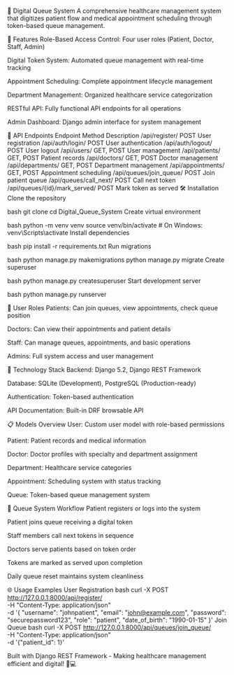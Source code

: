 🏥 Digital Queue System
A comprehensive healthcare management system that digitizes patient flow and medical appointment scheduling through token-based queue management.

🌟 Features
Role-Based Access Control: Four user roles (Patient, Doctor, Staff, Admin)

Digital Token System: Automated queue management with real-time tracking

Appointment Scheduling: Complete appointment lifecycle management

Department Management: Organized healthcare service categorization

RESTful API: Fully functional API endpoints for all operations

Admin Dashboard: Django admin interface for system management

🚀 API Endpoints
Endpoint	Method	Description
/api/register/	POST	User registration
/api/auth/login/	POST	User authentication
/api/auth/logout/	POST	User logout
/api/users/	GET, POST	User management
/api/patients/	GET, POST	Patient records
/api/doctors/	GET, POST	Doctor management
/api/departments/	GET, POST	Department management
/api/appointments/	GET, POST	Appointment scheduling
/api/queues/join_queue/	POST	Join patient queue
/api/queues/call_next/	POST	Call next token
/api/queues/{id}/mark_served/	POST	Mark token as served
🛠️ Installation
Clone the repository

bash
git clone <your-repo-url>
cd Digital_Queue_System
Create virtual environment

bash
python -m venv venv
source venv/bin/activate  # On Windows: venv\Scripts\activate
Install dependencies

bash
pip install -r requirements.txt
Run migrations

bash
python manage.py makemigrations
python manage.py migrate
Create superuser

bash
python manage.py createsuperuser
Start development server

bash
python manage.py runserver

👥 User Roles
Patients: Can join queues, view appointments, check queue position

Doctors: Can view their appointments and patient details

Staff: Can manage queues, appointments, and basic operations

Admins: Full system access and user management

🔧 Technology Stack
Backend: Django 5.2, Django REST Framework

Database: SQLite (Development), PostgreSQL (Production-ready)

Authentication: Token-based authentication

API Documentation: Built-in DRF browsable API

📋 Models Overview
User: Custom user model with role-based permissions

Patient: Patient records and medical information

Doctor: Doctor profiles with specialty and department assignment

Department: Healthcare service categories

Appointment: Scheduling system with status tracking

Queue: Token-based queue management system

🚦 Queue System Workflow
Patient registers or logs into the system

Patient joins queue receiving a digital token

Staff members call next tokens in sequence

Doctors serve patients based on token order

Tokens are marked as served upon completion

Daily queue reset maintains system cleanliness

🌐 Usage Examples
User Registration
bash
curl -X POST http://127.0.0.1:8000/api/register/ \
  -H "Content-Type: application/json" \
  -d '{
    "username": "johnpatient",
    "email": "john@example.com",
    "password": "securepassword123",
    "role": "patient",
    "date_of_birth": "1990-01-15"
  }'
Join Queue
bash
curl -X POST http://127.0.0.1:8000/api/queues/join_queue/ \
  -H "Content-Type: application/json" \
  -d '{"patient_id": 1}'


Built with Django REST Framework - Making healthcare management efficient and digital! 🏥💻
